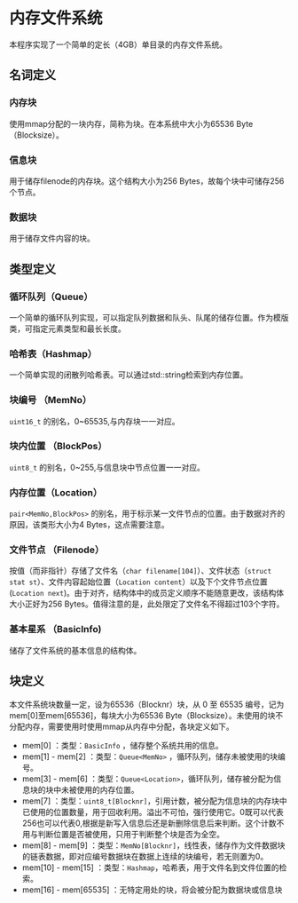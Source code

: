 # 内存文件系统

本程序实现了一个简单的定长（4GB）单目录的内存文件系统。

## 名词定义

### 内存块

使用mmap分配的一块内存，简称为块。在本系统中大小为65536 Byte（Blocksize）。

### 信息块

用于储存filenode的内存块。这个结构大小为256 Bytes，故每个块中可储存256个节点。

### 数据块

用于储存文件内容的块。

## 类型定义

### 循环队列（Queue）

一个简单的循环队列实现，可以指定队列数据和队头、队尾的储存位置。作为模版类，可指定元素类型和最长长度。

### 哈希表（Hashmap）

一个简单实现的闭散列哈希表。可以通过std::string检索到内存位置。

### 块编号 （MemNo）

``uint16_t`` 的别名，0~65535,与内存块一一对应。

### 块内位置 （BlockPos）

``uint8_t`` 的别名，0~255,与信息块中节点位置一一对应。

### 内存位置（Location）

``pair<MemNo,BlockPos>`` 的别名，用于标示某一文件节点的位置。由于数据对齐的原因，该类形大小为4 Bytes，这点需要注意。

### 文件节点 （Filenode）

按值（而非指针）存储了文件名（``char filename[104]``）、文件状态（``struct stat st``）、文件内容起始位置（``Location content``）以及下个文件节点位置(``Location next``)。由于对齐，结构体中的成员定义顺序不能随意更改，该结构体大小正好为256 Bytes。值得注意的是，此处限定了文件名不得超过103个字符。

### 基本星系 （BasicInfo)

储存了文件系统的基本信息的结构体。

## 块定义

本文件系统块数量一定，设为65536（Blocknr）块，从 0 至 65535 编号，记为mem[0]至mem[65536]，每块大小为65536 Byte（Blocksize）。未使用的块不分配内存，需要使用时使用mmap从内存中分配，各块定义如下。

* mem[0] ：类型：``BasicInfo`` ，储存整个系统共用的信息。 
* mem[1] - mem[2] ：类型：``Queue<MemNo>`` ，循环队列，储存未被使用的块编号。
* mem[3] - mem[6] ：类型：``Queue<Location>``，循环队列，储存被分配为信息块的块中未被使用的内存位置。
* mem[7] ：类型：``uint8_t[Blocknr]``，引用计数，被分配为信息块的内存块中已使用的位置数量，用于回收利用。溢出不可怕，强行使用它。0既可以代表256也可以代表0,根据是新写入信息后还是新删除信息后来判断。这个计数不用与判断位置是否被使用，只用于判断整个块是否为全空。
* mem[8] - mem[9] ：类型：``MemNo[Blocknr]``，线性表，储存作为文件数据块的链表数据，即对应编号数据块在数据上连续的块编号，若无则置为0。
* mem[10] - mem[15] ：类型：``Hashmap``，哈希表，用于文件名到文件位置的检索。
* mem[16] - mem[65535] ：无特定用处的块，将会被分配为数据块或信息块


